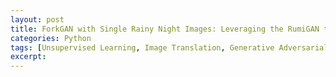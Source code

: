 ```yaml
---
layout: post
title: ForkGAN with Single Rainy Night Images: Leveraging the RumiGAN to See into the Rainy Night
categories: Python
tags: [Unsupervised Learning, Image Translation, Generative Adversarial Networks]
excerpt: 
---
```

